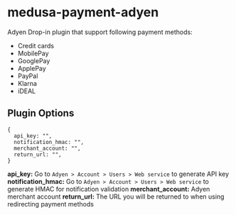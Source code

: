 # medusa-payment-adyen

Adyen Drop-in plugin that support following payment methods:
- Credit cards
- MobilePay
- GooglePay
- ApplePay
- PayPal
- Klarna
- iDEAL

## Plugin Options
```
{
  api_key: "",
  notification_hmac: "",
  merchant_account: "",
  return_url: "",
}
```

**api_key:** Go to `Adyen > Account > Users > Web service` to generate API key
**notification_hmac:** Go to `Adyen > Account > Users > Web service` to generate HMAC for notification validation
**merchant_account:** Adyen merchant account
**return_url:** The URL you will be returned to when using redirecting payment methods
